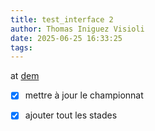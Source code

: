 ```yaml
---
title: test_interface 2
author: Thomas Iniguez Visioli
date: 2025-06-25 16:33:25
tags:
---
```

at [dem](https://)

* [x] mettre à jour le championnat
* [x] ajouter tout les stades

